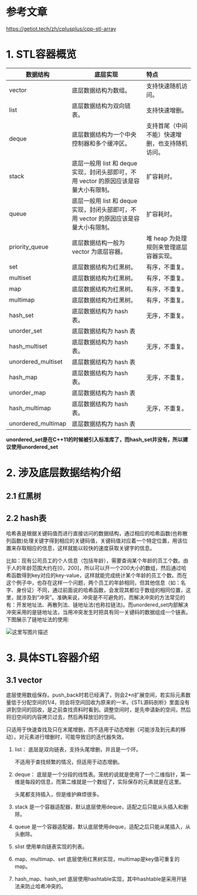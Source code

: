 # 参考文章

https://getiot.tech/zh/cplusplus/cpp-stl-array

# 1. STL容器概览

| 数据结构           | 底层实现                                                     | 特点                                           |
| ------------------ | ------------------------------------------------------------ | :--------------------------------------------- |
| vector             | 底层数据结构为数组。                                         | 支持快速随机访问。                             |
| list               | 底层数据结构为双向链表。                                     | 支持快速增删。                                 |
| deque              | 底层数据结构为一个中央控制器和多个缓冲区。                   | 支持首尾（中间不能）快速增删，也支持随机访问。 |
| stack              | 底层一般用 list 和 deque 实现，封闭头部即可，不用 vector 的原因应该是容量大小有限制。 | 扩容耗时。                                     |
| queue              | 底层一般用 list 和 deque 实现，封闭头部即可，不用 vector 的原因应该是容量大小有限制。 | 扩容耗时。                                     |
| priority_queue     | 底层数据结构一般为 vector 为底层容器。                       | 堆 heap 为处理规则来管理底层容器实现。         |
| set                | 底层数据结构为红黑树。                                       | 有序，不重复。                                 |
| multiset           | 底层数据结构为红黑树。                                       | 有序，不重复。                                 |
| map                | 底层数据结构为红黑树。                                       | 有序，不重复。                                 |
| multimap           | 底层数据结构为红黑树。                                       | 有序，不重复。                                 |
| hash_set           | 底层数据结构为 hash 表。                                     | 无序，不重复。                                 |
| unorder_set        | 底层数据结构为 hash 表                                       |                                                |
| hash_multiset      | 底层数据结构为 hash 表。                                     | 无序，不重复。                                 |
| unordered_multiset | 底层数据结构为 hash 表                                       |                                                |
| hash_map           | 底层数据结构为 hash 表。                                     | 无序，不重复。                                 |
| unorder_map        | 底层数据结构为 hash 表                                       |                                                |
| hash_multimap      | 底层数据结构为 hash 表。                                     | 无序，不重复。                                 |
| unordered_multimap | 底层数据结构为 hash 表                                       |                                                |

**unordered_set是在C++11的时候被引入标准库了，而hash_set并没有，所以建议使用unordered_set**

# 2. 涉及底层数据结构介绍

## 2.1 红黑树



## 2.2 hash表

哈希表是根据关键码值而进行直接访问的数据结构，通过相应的哈希函数(也称散列函数)处理关键字得到相应的关键码值，关键码值对应着一个特定位置，用该位置来存取相应的信息，这样就能以较快的速度获取关键字的信息。

比如：现有公司员工的个人信息（包括年龄），需要查询某个年龄的员工个数。由于人的年龄范围大约在[0，200]，所以可以开一个200大小的数组，然后通过哈希函数得到key对应的key-value，这样就能完成统计某个年龄的员工个数。而在这个例子中，也存在这样一个问题，两个员工的年龄相同，但其他信息（如：名字、身份证）不同，通过前面说的哈希函数，会发现其都位于数组的相同位置，这里，就涉及到“冲突”。准确来说，冲突是不可避免的，而解决冲突的方法常见的有：开发地址法、再散列法、链地址法(也称拉链法)。而unordered_set内部解决冲突采用的是链地址法，当用冲突发生时把具有同一关键码的数据组成一个链表。下图展示了链地址法的使用:

![这里写图片描述](https://img-blog.csdn.net/20170730173706562?watermark/2/text/aHR0cDovL2Jsb2cuY3Nkbi5uZXQvRlg2Nzc1ODg=/font/5a6L5L2T/fontsize/400/fill/I0JBQkFCMA==/dissolve/70/gravity/SouthEast)

# 3. 具体STL容器介绍

## 3.1 vector

底层使用数组保存。push_back时若已经满了，则会2*n扩展空间，若实际元素数量低于分配空间的1/4，则会将空间回收为原来的一半。《STL源码剖析》里面没有讲到空间的回收，是之前查找资料时看到。调整空间时，是先申请新的空间，然后将旧空间的内容拷贝过去，然后再释放旧的空间。

只适用于快速查找及只在末尾增删，而不适用于动态增删（可能涉及到元素的移动）。对元素进行增删时，可能导致旧的迭代器失效。

1. list：
     底层是双向链表，支持头尾增删，并且是一个环。

     不适用于查找频繁的情况，但适用于动态增删。

2. deque：
     底层是一个分段的线性表。笼统的说就是使用了一个二维指针，第一维是每段的信息，而第二维就是一个数组了，实际保存的元素就是在这里。

      头尾都支持插入，但是维护麻烦很多。

3. stack
      是一个容器适配器，默认底层使用deque，适配之后只能从头插入和删除。

4. queue
      是一个容器适配器，默认底层使用deque，适配之后只能从尾插入，从头删除。

5. slist
     使用单向链表实现的列表。

6. map、multimap、set
      底层使用红黑树实现，multimap是key值可重复的map。

7. hash_map、hash_set
      底层使用hashtable实现，其中hashtable是采用开链法来防止哈希冲突的。